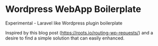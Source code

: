 # Wordpress WebApp Boilerplate

Experimental - Laravel like Wordpress plugin boilerplate

Inspired by this blog post (https://roots.io/routing-wp-requests/) and a desire to find a simple solution that can easily enhanced.
